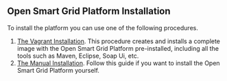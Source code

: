 ## Open Smart Grid Platform Installation

To install the platform you can use one of the following procedures.

1. [The Vagrant Installation](./Setup-VM-Vagrant.md). This procedure creates and installs a complete image with the Open Smart Grid Platform pre-installed, including all the tools such as Maven, Eclipse, Soap Ui, etc.
2. [The Manual Installation](./manualInstallation.md). Follow this guide if you want to install the Open Smart Grid Platform yourself.